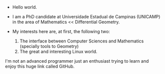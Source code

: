 - Hello world.
- I am a PhD candidate at Universidade Estadual de Campinas (UNICAMP) in the area of Mathematics << Differential Geometry. 

- My interests here are, at first, the following two:
     1. The interface between Computer Sciences and Mathematics (specially tools to Geometry)
     2. The great and interesting Linux world.

I'm not an advanced programmer just an enthusiast trying to learn and enjoy this huge link called GitHub.
